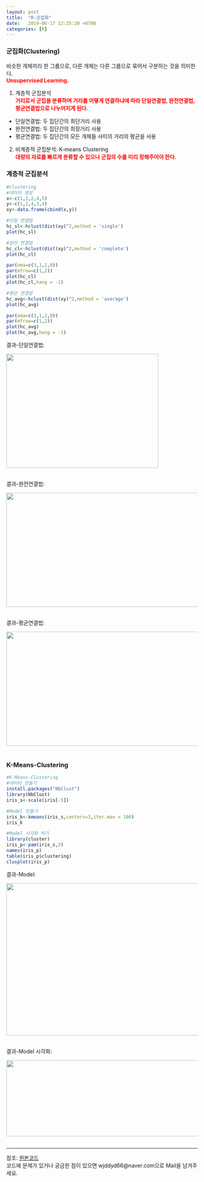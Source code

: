 ```yaml
---
layout: post
title:  "R-군집화"
date:   2019-06-17 12:35:20 +0700
categories: [R]
---
```


###  군집화(Clustering)
비슷한 개체끼리 한 그룹으로, 다른 개체는 다른 그룹으로 묶어서 구분하는 것을 의미한다.  
<span style ="color: red">**Unsupervised Learning.**</span><br>
1. 계층적 군집분석  
<span style ="color: red">**거리로서 군집을 분류하며 거리를 어떻게 연결하냐에 따라 단일연결법, 완전연결법, 평균연결법으로 나누어지게 된다.**</span><br>
 - 단일연결법: 두 집단간의 최단거리 사용
 - 완전연결법: 두 집단간의 최장거리 사용
 - 평균연결법: 두 집단간의 모든 개체들 사이의 거리의 평균을 사용
2. 비계층적 군집분석: K-means Clustering  
<span style ="color: red">**대량의 자료를 빠르게 분류할 수 있으나 군집의 수를 미리 정해주어야 한다.**</span><br>

###  계층적 군집분석

```R
#Clustering
#데이터 생성
x<-c(1,2,2,4,5)
y<-c(1,1,4,3,4)
xy<-data.frame(cbind(x,y))

#단일 연결법
hc_sl<-hclust(dist(xy)^2,method = 'single')
plot(hc_sl)

#완전 연결법
hc_cl<-hclust(dist(xy)^2,method = 'complete')
plot(hc_cl)

par(oma=c(3,1,1,0))
par(mfrow=c(1,2))
plot(hc_cl)
plot(hc_cl,hang = -1)

#평균 연결법
hc_avg<-hclust(dist(xy)^2,method = 'average')
plot(hc_avg)

par(oma=c(3,1,1,0))
par(mfrow=c(1,2))
plot(hc_avg)
plot(hc_avg,hang = -1)


```

결과-단일연결법: 
<div><img src="https://raw.githubusercontent.com/wjddyd66/wjddyd66.github.io/master/static/img/R/Clustering-1.PNG" height="300" width="400" /></div><br>

결과-완전연결법: 
<div><img src="https://raw.githubusercontent.com/wjddyd66/wjddyd66.github.io/master/static/img/R/Clustering-2.PNG" height="300" width="600" /></div><br>

결과-평균연결법: 
<div><img src="https://raw.githubusercontent.com/wjddyd66/wjddyd66.github.io/master/static/img/R/Clustering-3.PNG" height="300" width="600" /></div><br>

###  K-Means-Clustering

```R
#K-Means-Clustering
#데이터 만들기
install.packages("NbClust")
library(NbClust)
iris_s<-scale(iris[-5])

#Model 만들기
iris_k<-kmeans(iris_s,centers=3,iter.max = 100)
iris_k

#Model 시각화 하기
library(cluster)
iris_p<-pam(iris_s,3)
names(iris_p)
table(iris_p$clustering)
clusplot(iris_p)
```

결과-Model: 
<div><img src="https://raw.githubusercontent.com/wjddyd66/wjddyd66.github.io/master/static/img/R/Clustering-4.PNG" height="400" width="600" /></div><br>

결과-Model 시각화: 
<div><img src="https://raw.githubusercontent.com/wjddyd66/wjddyd66.github.io/master/static/img/R/Clustering-5.PNG" height="200" width="600" /></div><br>

<hr>
참조: <a href="https://github.com/wjddyd66/R/tree/master/Clustering">원본코드</a><br>
코드에 문제가 있거나 궁금한 점이 있으면 wjddyd66@naver.com으로  Mail을 남겨주세요.